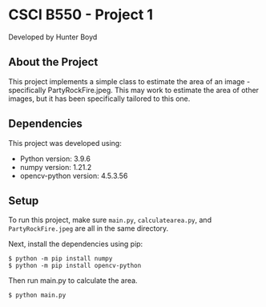 # CSCI B550 - Project 1
Developed by Hunter Boyd
## About the Project
This project implements a simple class to estimate the area of an image - specifically PartyRockFire.jpeg.
This may work to estimate the area of other images, but it has been specifically tailored to this one.
	
## Dependencies
This project was developed using:
* Python version: 3.9.6
* numpy version: 1.21.2
* opencv-python version: 4.5.3.56
	
## Setup

To run this project, make sure `main.py`, `calculatearea.py`, and  `PartyRockFire.jpeg` are all in the same directory.

Next, install the dependencies using pip:

```
$ python -m pip install numpy
$ python -m pip install opencv-python
```

Then run main.py to calculate the area.
```
$ python main.py
```